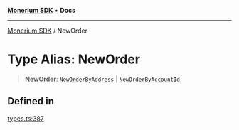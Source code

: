 [**Monerium SDK**](../README.md) • **Docs**

***

[Monerium SDK](../README.md) / NewOrder

# Type Alias: NewOrder

> **NewOrder**: [`NewOrderByAddress`](../interfaces/NewOrderByAddress.md) \| [`NewOrderByAccountId`](../interfaces/NewOrderByAccountId.md)

## Defined in

[types.ts:387](https://github.com/monerium/js-monorepo/blob/90e863940da8623462a29ce3ac59bdfdcf20271e/packages/sdk/src/types.ts#L387)
